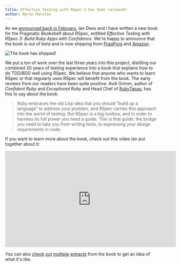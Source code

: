 ```yaml
---
title: Effective Testing with RSpec 3 has been released!
author: Myron Marston
---
```


As we [announced back in February](/blog/2017/02/now-in-beta-effective-testing-with-rspec-3/),
Ian Dees and I have written a new book for the Pragmatic Bookshelf
about RSpec, entitled _Effective Testing with RSpec 3: Build Ruby Apps with Confidence_.
We're happy to announce that the book is out of beta and is now shipping from
[PragProg](https://pragprog.com/book/rspec3/effective-testing-with-rspec-3) and
[Amazon](https://www.amazon.com/Effective-Testing-RSpec-Build-Confidence/dp/1680501984/).

![The book has shipped!](/images/blog/physical-book.jpg "Our book has shipped!")

We put a ton of work over the last three years into this project, distilling our
combined 20 years of testing experience into a book that explains how to do
TDD/BDD well using RSpec. We believe that anyone who wants to learn RSpec or
that regularly uses RSpec will benefit from the book. The early reviews from
our readers have been quite positive. Avdi Grimm, author of _Confident Ruby_ and
_Exceptional Ruby_ and Head Chef of [RubyTapas](https://www.rubytapas.com/), has this
to say about the book:

> Ruby embraces the old Lisp idea that you should “build up a language” to address your problem,
> and RSpec carries this approach into the world of testing. But RSpec is a big toolbox, and in
> order to harness its full power you need a guide. This is that guide: the bridge you need to
> take you from writing tests, to expressing your design requirements in code.

If you want to learn more about the book, check out this video Ian put together about it:

<iframe class="centered youtube" width="560" height="315" src="https://www.youtube.com/embed/-EbelD3CxAI" frameborder="0" allowfullscreen></iframe>

You can also
[check](https://media.pragprog.com/titles/rspec3/intro.pdf)
[out](https://media.pragprog.com/titles/rspec3/writing.pdf)
[multiple](https://media.pragprog.com/titles/rspec3/testing.pdf)
[extracts](https://media.pragprog.com/titles/rspec3/origins.pdf)
from the book to get an idea of what it's like.
